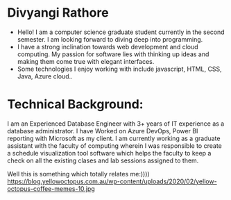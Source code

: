 # Divyangi Rathore
* Hello! I am a computer science graduate student currently in the second semester. I am looking forward to diving deep into programming.
* I have a strong inclination towards web development and cloud computing. My passion for software lies with thinking up ideas and making them come true with elegant interfaces.
* Some technologies I enjoy working with include javascript, HTML, CSS, Java, Azure cloud..

 # Technical Background:
 I am an Experienced Database Engineer with 3+ years of IT experience as a database administrator. I have Worked on Azure DevOps, Power BI reporting with Microsoft as my client. I am currently working as a graduate assistant with the faculty of computing wherein I was responsible to create a schedule visualization tool software which helps the faculty to keep a check on all the existing clases and lab sessions assigned to them.
 
 Well this is something which totally relates me:)))) https://blog.yellowoctopus.com.au/wp-content/uploads/2020/02/yellow-octopus-coffee-memes-10.jpg
 
